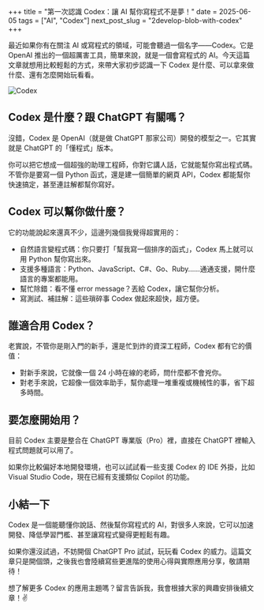 +++
title = "第一次認識 Codex：讓 AI 幫你寫程式不是夢！"
date = 2025-06-05
tags = ["AI", "Codex"]
next_post_slug = "2develop-blob-with-codex"
+++

最近如果你有在關注 AI 或寫程式的領域，可能會聽過一個名字——Codex。它是 OpenAI 推出的一個超厲害工具，簡單來說，就是一個會寫程式的 AI。今天這篇文章就想用比較輕鬆的方式，來帶大家初步認識一下 Codex 是什麼、可以拿來做什麼、還有怎麼開始玩看看。

![Codex](/ChiYu-Blob/images/openai-codex.jpg)

## Codex 是什麼？跟 ChatGPT 有關嗎？

沒錯，Codex 是 OpenAI（就是做 ChatGPT 那家公司）開發的模型之一。它其實就是 ChatGPT 的「懂程式」版本。

你可以把它想成一個超強的助理工程師，你對它講人話，它就能幫你寫出程式碼。不管你是要寫一個 Python 函式，還是建一個簡單的網頁 API，Codex 都能幫你快速搞定，甚至連註解都幫你寫好。

## Codex 可以幫你做什麼？

它的功能說起來還真不少，這邊列幾個我覺得超實用的：
- 自然語言變程式碼：你只要打「幫我寫一個排序的函式」，Codex 馬上就可以用 Python 幫你寫出來。
- 支援多種語言：Python、JavaScript、C#、Go、Ruby……通通支援，開什麼語言的專案都能用。
- 幫忙除錯：看不懂 error message？丟給 Codex，讓它幫你分析。
- 寫測試、補註解：這些瑣碎事 Codex 做起來超快，超方便。

## 誰適合用 Codex？

老實說，不管你是剛入門的新手，還是忙到炸的資深工程師，Codex 都有它的價值：
- 對新手來說，它就像一個 24 小時在線的老師，問什麼都不會兇你。
- 對老手來說，它超像一個效率助手，幫你處理一堆重複或機械性的事，省下超多時間。

## 要怎麼開始用？

目前 Codex 主要是整合在 ChatGPT 專業版（Pro）裡，直接在 ChatGPT 裡輸入程式問題就可以用了。

如果你比較偏好本地開發環境，也可以試試看一些支援 Codex 的 IDE 外掛，比如 Visual Studio Code，現在已經有支援類似 Copilot 的功能。

## 小結一下

Codex 是一個能聽懂你說話、然後幫你寫程式的 AI，對很多人來說，它可以加速開發、降低學習門檻、甚至讓寫程式變得更輕鬆有趣。

如果你還沒試過，不妨開個 ChatGPT Pro 試試，玩玩看 Codex 的威力。這篇文章只是開個頭，之後我也會陸續寫些更進階的使用心得與實際應用分享，敬請期待！

想了解更多 Codex 的應用主題嗎？留言告訴我，我會根據大家的興趣安排後續文章！✌️
